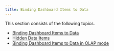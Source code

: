 ```yaml
---
title: Binding Dashboard Items to Data
---
```

This section consists of the following topics.
* [Binding Dashboard Items to Data](../../../dashboard-for-desktop/articles/dashboard-designer/binding-dashboard-items-to-data/binding-dashboard-items-to-data.md)
* [Hidden Data Items](../../../dashboard-for-desktop/articles/dashboard-designer/binding-dashboard-items-to-data/hidden-data-items.md)
* [Binding Dashboard Items to Data in OLAP mode](../../../dashboard-for-desktop/articles/dashboard-designer/binding-dashboard-items-to-data/binding-dashboard-items-to-data-in-olap-mode.md)